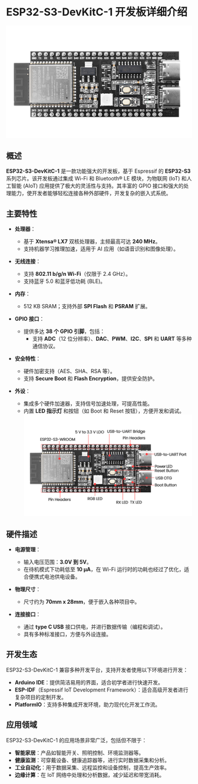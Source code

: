 
# ESP32-S3-DevKitC-1 开发板详细介绍

![Img](./media/img-20250318161035.jpg)

## 概述

**ESP32-S3-DevKitC-1** 是一款功能强大的开发板，基于 Espressif 的 **ESP32-S3** 系列芯片。该开发板通过集成 Wi-Fi 和 Bluetooth® LE 模块，为物联网 (IoT) 和人工智能 (AIoT) 应用提供了极大的灵活性与支持。其丰富的 GPIO 接口和强大的处理能力，使开发者能够轻松连接各种外部硬件，开发复杂的嵌入式系统。

## 主要特性

- **处理器**：
  - 基于 **Xtensa® LX7** 双核处理器，主频最高可达 **240 MHz**。
  - 支持机器学习推理加速，适用于 AI 应用（如语音识别和图像处理）。
  
- **无线连接**：
  - 支持 **802.11 b/g/n Wi-Fi**（仅限于 2.4 GHz）。
  - 支持蓝牙 5.0 和蓝牙低功耗 (BLE)。

- **内存**：
  - 512 KB SRAM；支持外部 **SPI Flash** 和 **PSRAM** 扩展。

- **GPIO 接口**：
  - 提供多达 **38 个 GPIO 引脚**，包括：
    - 支持 **ADC**（12 位分辨率）、**DAC**、**PWM**、**I2C**、**SPI** 和 **UART** 等多种通信协议。

- **安全特性**：
  - 硬件加密支持（AES、SHA、RSA 等）。
  - 支持 **Secure Boot** 和 **Flash Encryption**，提供安全防护。

- **外设**：
  - 集成多个硬件加速器，支持信号加速处理，可提高性能。
  - 内置 **LED 指示灯** 和按钮（如 Boot 和 Reset 按钮），方便开发和调试。
![Img](./media/img-20250318160858.jpg)


## 硬件描述

- **电源管理**：
  - 输入电压范围：**3.0V 到 5V**。
  - 在待机模式下功耗低至 **10 μA**，在 Wi-Fi 运行时的功耗也经过了优化，适合便携式电池供电设备。

- **物理尺寸**：
  - 尺寸约为 **70mm x 28mm**，便于嵌入各种项目中。

- **连接接口**：
  - 通过 **type C USB** 接口供电，并进行数据传输（编程和调试）。
  - 具有多种标准接口，方便与外设连接。

## 开发生态

ESP32-S3-DevKitC-1 兼容多种开发平台，支持开发者使用以下环境进行开发：

- **Arduino IDE**：提供简洁易用的界面，适合初学者进行快速开发。
- **ESP-IDF**（Espressif IoT Development Framework）：适合高级开发者进行复杂项目的定制开发。
- **PlatformIO**：支持多种集成开发环境，助力现代化开发工作流。

## 应用领域

ESP32-S3-DevKitC-1 的应用场景非常广泛，包括但不限于：

- **智能家居**：产品如智能开关、照明控制、环境监测器等。
- **健康监测**：可穿戴设备、健康追踪器等，进行实时数据采集和分析。
- **工业自动化**：用于数据采集、远程监控和设备控制，提高生产效率。
- **边缘计算**：在 IoT 网络中处理和分析数据，减少延迟和带宽消耗。


